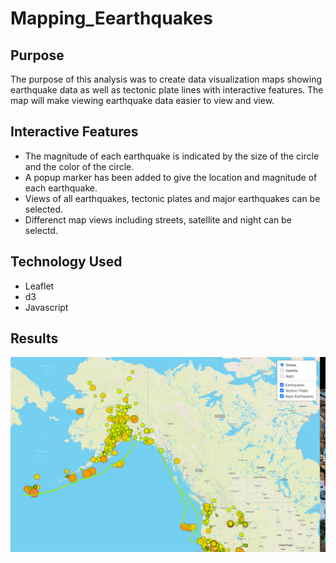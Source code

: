 # Mapping_Eearthquakes

## Purpose
The purpose of this analysis was to create data visualization maps showing earthquake data as well as tectonic plate lines with interactive features.  The map will make viewing earthquake data easier to view and view.

## Interactive Features
- The magnitude of each earthquake is indicated by the size of the circle and the color of the circle.
- A popup marker has been added to give the location and magnitude of each earthquake.
- Views of all earthquakes, tectonic plates and major earthquakes can be selected.
- Differenct map views including streets, satellite and night can be selectd.

## Technology Used
- Leaflet
- d3
- Javascript

## Results
![alt_text](https://raw.githubusercontent.com/bweirich/Mapping_Earthquakes/main/Capture.PNG)
